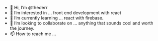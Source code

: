 - 👋 Hi, I’m @thederr
- 👀 I’m interested in ... front end development with react
- 🌱 I’m currently learning ... react with firebase.
- 💞️ I’m looking to collaborate on ... anything that sounds cool and worth the journey.
- 📫 How to reach me ...

<!---
thederr/thederr is a ✨ special ✨ repository because its `README.md` (this file) appears on your GitHub profile.
You can click the Preview link to take a look at your changes.
--->
